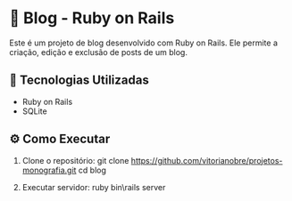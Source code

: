 # 📝 Blog - Ruby on Rails  

Este é um projeto de blog desenvolvido com Ruby on Rails. Ele permite a criação, edição e exclusão de posts de um blog.  

## 🚀 Tecnologias Utilizadas  

- Ruby on Rails  
- SQLite 

## ⚙️ Como Executar  

1. Clone o repositório: 
   git clone https://github.com/vitorianobre/projetos-monografia.git
   cd blog

2. Executar servidor: 
   ruby bin\rails server
